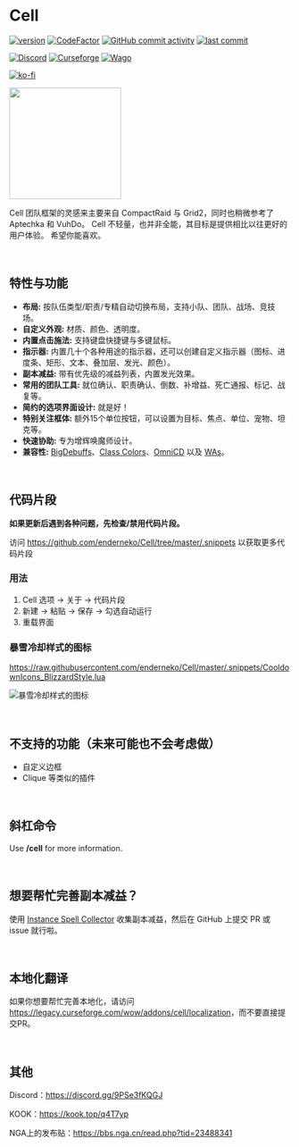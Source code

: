 # Cell

[![version](https://img.shields.io/github/v/release/enderneko/Cell)](https://github.com/enderneko/Cell/releases)
[![CodeFactor](https://www.codefactor.io/repository/github/enderneko/cell/badge)](https://www.codefactor.io/repository/github/enderneko/cell)
[![GitHub commit activity](https://img.shields.io/github/commit-activity/m/enderneko/Cell)](https://github.com/enderneko/Cell/commits/master)
[![last commit](https://img.shields.io/github/last-commit/enderneko/Cell)](https://github.com/enderneko/Cell/commits/master)

[![Discord](https://img.shields.io/discord/1122747237546610760?label=Discord&color=5865F2)](https://discord.gg/9PSe3fKQGJ)
[![Curseforge](https://img.shields.io/curseforge/dt/409666?label=CurseForge&color=F16436)](https://www.curseforge.com/wow/addons/cell)
[![Wago](https://img.shields.io/badge/Wago-Cell-ad1319)](https://addons.wago.io/addons/cell)

[![ko-fi](https://ko-fi.com/img/githubbutton_sm.svg)](https://ko-fi.com/enderneko)

<a href="https://afdian.net/a/enderneko"><img width="200" src="https://pic1.afdiancdn.com/static/img/welcome/button-sponsorme.png" alt=""></a >

Cell 团队框架的灵感来主要来自 CompactRaid 与 Grid2，同时也稍微参考了 Aptechka 和 VuhDo。
Cell 不轻量，也并非全能，其目标是提供相比以往更好的用户体验。
希望你能喜欢。

&nbsp;

## 特性与功能

- __布局:__ 按队伍类型/职责/专精自动切换布局，支持小队、团队、战场、竞技场。
- __自定义外观:__ 材质、颜色、透明度。
- __内置点击施法:__ 支持键盘快捷键与多键鼠标。
- __指示器:__ 内置几十个各种用途的指示器，还可以创建自定义指示器（图标、进度条、矩形、文本、叠加层、发光、颜色）。
- __副本减益:__ 带有优先级的减益列表，内置发光效果。
- __常用的团队工具:__ 就位确认、职责确认、倒数、补增益、死亡通报、标记、战复等。
- __简约的选项界面设计:__ 就是好！
- __特别关注框体:__ 额外15个单位按钮，可以设置为目标、焦点、单位、宠物、坦克等。
- __快速协助:__ 专为增辉唤魔师设计。
- __兼容性:__ [BigDebuffs](https://www.curseforge.com/wow/addons/bigdebuffs)、[Class Colors](https://www.curseforge.com/wow/addons/classcolors)、[OmniCD](https://www.curseforge.com/wow/addons/omnicd) 以及 [WAs](https://wago.io/weakauras)。

&nbsp;

## 代码片段

__如果更新后遇到各种问题，先检查/禁用代码片段。__

访问 <https://github.com/enderneko/Cell/tree/master/.snippets> 以获取更多代码片段

### 用法

1. Cell 选项 -> 关于 -> 代码片段
2. 新建 -> 粘贴 -> 保存 -> 勾选自动运行
3. 重载界面

### 暴雪冷却样式的图标

<https://raw.githubusercontent.com/enderneko/Cell/master/.snippets/CooldownIcons_BlizzardStyle.lua>

![暴雪冷却样式的图标](https://github.com/enderneko/Cell/raw/master/.snippets/CooldownIcons_BlizzardStyle.gif)

&nbsp;

## 不支持的功能（未来可能也不会考虑做）

- 自定义边框
- Clique 等类似的插件

&nbsp;

## 斜杠命令

Use __/cell__ for more information.

&nbsp;

## 想要帮忙完善副本减益？

使用 [Instance Spell Collector](https://legacy.curseforge.com/wow/addons/instance-spell-collector) 收集副本减益，然后在 GitHub 上提交 PR 或 issue 就行啦。

&nbsp;

## 本地化翻译

如果你想要帮忙完善本地化，请访问<https://legacy.curseforge.com/wow/addons/cell/localization>，而不要直接提交PR。

&nbsp;

## 其他

Discord：<https://discord.gg/9PSe3fKQGJ>

KOOK：<https://kook.top/q4T7yp>

NGA上的发布贴：<https://bbs.nga.cn/read.php?tid=23488341>
